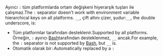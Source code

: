 <span data-ttu-id="5db97-101">Ayırıcı `:` tüm platformlarda ortam değişkeni hiyerarşik tuşları ile çalışmaz.</span><span class="sxs-lookup"><span data-stu-id="5db97-101">The `:` separator doesn't work with environment variable hierarchical keys on all platforms.</span></span> <span data-ttu-id="5db97-102">`__`, çift altını çizer, şudur:</span><span class="sxs-lookup"><span data-stu-id="5db97-102">`__`, the double underscore, is:</span></span>

* <span data-ttu-id="5db97-103">Tüm platformlar tarafından desteklenir.</span><span class="sxs-lookup"><span data-stu-id="5db97-103">Supported by all platforms.</span></span> <span data-ttu-id="5db97-104">Örneğin, `:` ayırıcı [Bash](https://linuxhint.com/bash-environment-variables/)tarafından desteklenmez, `__` ancak.</span><span class="sxs-lookup"><span data-stu-id="5db97-104">For example, the `:` separator is not supported by [Bash](https://linuxhint.com/bash-environment-variables/), but `__` is.</span></span>
* <span data-ttu-id="5db97-105">Otomatik olarak bir`:`</span><span class="sxs-lookup"><span data-stu-id="5db97-105">Automatically replaced by a `:`</span></span>